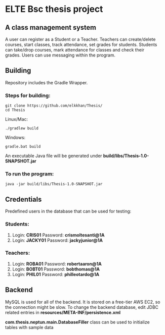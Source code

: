 # ELTE Bsc thesis project
## A class management system
A user can register as a Student or a Teacher.
Teachers can create/delete courses, start classes, track attendance, set grades for students.
Students can take/drop courses, mark attendance for classes and check their grades.
Users can use messaging within the program.

## Building
Repository includes the Gradle Wrapper. 
### Steps for building:
```
git clone https://github.com/elkkhan/Thesis/
cd Thesis
```
Linux/Mac:
```
./gradlew build
```
Windows:
```
gradle.bat build
```
An executable Java file will be generated under **build/libs/Thesis-1.0-SNAPSHOT.jar**

### To run the program:
```
java -jar build/libs/Thesis-1.0-SNAPSHOT.jar
```
## Credentials
Predefined users in the database that can be used for testing:
### Students:
1) Login: **CRIS01**
   Password: **crismoltesanti@1A**
2) Login: **JACKY01**
   Password: **jackyjunior@1A**
### Teachers:
1) Login: **ROBA01**
   Password: **robertaaron@1A**
2) Login: **BOBT01**
   Password: **bobthomas@1A**
3) Login: **PHIL01**
   Password: **philleotardo@1A**
   
 ## Backend
MySQL is used for all of the backend. 
It is stored on a free-tier AWS EC2, so the connection might be slow.
To change the backend database, edit JDBC related entries in **resources/META-INF/persistence.xml**

**com.thesis.neptun.main.DatabaseFiller** class can be used to initialize tables with sample data

